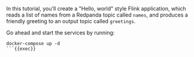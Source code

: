 In this tutorial, you'll create a "Hello, world" style Flink application, which reads a list of names from a Redpanda topic called `names`, and produces a friendly greeting to an output topic called `greetings`.

Go ahead and start the services by running:

```
docker-compose up -d
```{{exec}}